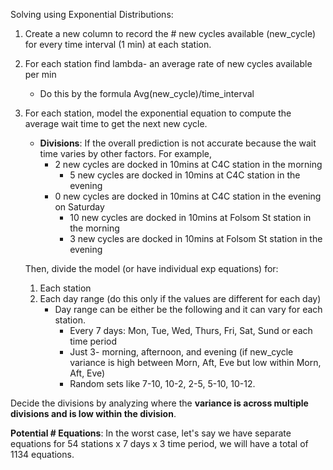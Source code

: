 Solving using Exponential Distributions:
1. Create a new column to record the # new cycles available (new_cycle) for every time interval (1 min) at each station.
2. For each station find lambda- an average rate of new cycles available per min
    * Do this by the formula Avg(new_cycle)/time_interval
3. For each station, model the exponential equation to compute the average wait time to get the next new cycle. 
    * **Divisions**: If the overall prediction is not accurate because the wait time varies by other factors. For example,
        * 2 new cycles are docked in 10mins at C4C station in the morning 
  			* 5 new cycles are docked in 10mins at C4C station in the evening
        * 0 new cycles are docked in 10mins at C4C station in the evening on Saturday 
  			* 10 new cycles are docked in 10mins at Folsom St station in the morning 
  			* 3 new cycles are docked in 10mins at Folsom St station in the evening 
  	
    Then, divide the model (or have individual exp equations) for:
   1. Each station
   2. Each day range (do this only if the values are different for each day)
        * Day range can be either be the following and it can vary for each station.
           * Every 7 days: Mon, Tue, Wed, Thurs, Fri, Sat, Sund or each time period
           * Just 3- morning, afternoon, and evening (if new_cycle variance is high between Morn, Aft, Eve but low within Morn, Aft, Eve)
           * Random sets like 7-10, 10-2, 2-5, 5-10, 10-12.
        
  Decide the divisions by analyzing where the **variance is across multiple divisions and is low within the division**.
	
**Potential # Equations**: In the worst case, let's say we have separate equations for 54 stations x 7 days x 3 time period, we will have a total of 1134 equations.
